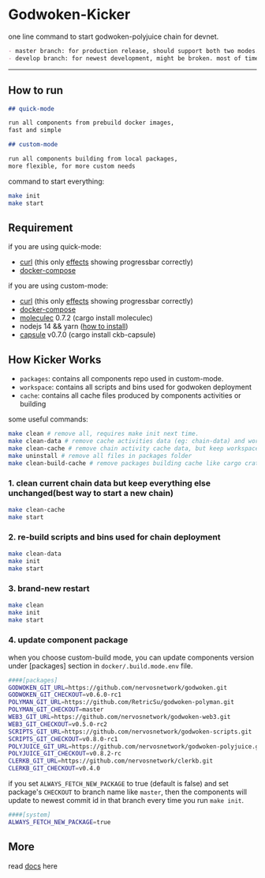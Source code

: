 # Godwoken-Kicker

one line command to start godwoken-polyjuice chain for devnet.

```md
- master branch: for production release, should support both two modes.
- develop branch: for newest development, might be broken. most of time, only support custom-mode.
```


----

## How to run

```md
## quick-mode

run all components from prebuild docker images, 
fast and simple

## custom-mode

run all components building from local packages,
more flexible, for more custom needs
```

command to start everything:

```sh
make init
make start
```

## Requirement

if you are using quick-mode:

- [curl](https://curl.se/) (this only [effects](https://github.com/RetricSu/godwoken-kicker/issues/115) showing progressbar correctly)
- [docker-compose](https://docs.docker.com/compose/)

if you are using custom-mode:

- [curl](https://curl.se/) (this only [effects](https://github.com/RetricSu/godwoken-kicker/issues/115) showing progressbar correctly)
- [docker-compose](https://docs.docker.com/compose/)
- [moleculec](https://github.com/nervosnetwork/molecule) 0.7.2 (cargo install moleculec)
- nodejs 14 && yarn ([how to install](https://yarnpkg.com/lang/en/docs/install/))
- [capsule](https://github.com/nervosnetwork/capsule) v0.7.0 (cargo install ckb-capsule)

## How Kicker Works

- `packages`: contains all components repo used in custom-mode.
- `workspace`: contains all scripts and bins used for godwoken deployment
- `cache`: contains all cache files produced by components activities or building

some useful commands:

```sh
make clean # remove all, requires make init next time.
make clean-data # remove cache activities data (eg: chain-data) and workspace, only keep packages untouched. requires make init next time.
make clean-cache # remove chain activity cache data, but keep workspace, packages  unchanged
make uninstall # remove all files in packages folder
make clean-build-cache # remove packages building cache like cargo crates cache
```

### 1. clean current chain data but keep everything else unchanged(best way to start a new chain) 

```sh
make clean-cache
make start
```

### 2. re-build scripts and bins used for chain deployment

```sh
make clean-data
make init
make start
```

### 3. brand-new restart

```sh
make clean
make init
make start
```

### 4. update component package

when you choose custom-build mode, you can update components version under [packages] section in `docker/.build.mode.env` file.

```sh
####[packages]
GODWOKEN_GIT_URL=https://github.com/nervosnetwork/godwoken.git
GODWOKEN_GIT_CHECKOUT=v0.6.0-rc1
POLYMAN_GIT_URL=https://github.com/RetricSu/godwoken-polyman.git
POLYMAN_GIT_CHECKOUT=master
WEB3_GIT_URL=https://github.com/nervosnetwork/godwoken-web3.git
WEB3_GIT_CHECKOUT=v0.5.0-rc2
SCRIPTS_GIT_URL=https://github.com/nervosnetwork/godwoken-scripts.git
SCRIPTS_GIT_CHECKOUT=v0.8.0-rc1
POLYJUICE_GIT_URL=https://github.com/nervosnetwork/godwoken-polyjuice.git
POLYJUICE_GIT_CHECKOUT=v0.8.2-rc
CLERKB_GIT_URL=https://github.com/nervosnetwork/clerkb.git
CLERKB_GIT_CHECKOUT=v0.4.0
```

if you set `ALWAYS_FETCH_NEW_PACKAGE` to true (default is false) and set package's `CHECKOUT` to branch name like `master`, then the components will update to newest commit id in that branch every time you run `make init`.

```sh
####[system]
ALWAYS_FETCH_NEW_PACKAGE=true
```

## More

read [docs](docs/get-started.md) here
